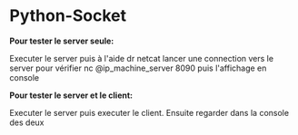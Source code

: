 # Python-Socket


**Pour tester le server seule:**

Executer le server puis à l'aide dr netcat lancer une connection vers le server pour vérifier
 nc @ip_machine_server 8090 puis l'affichage en console
 
**Pour tester le server et le client:**

Executer le server puis executer le client. Ensuite regarder dans la console des deux
